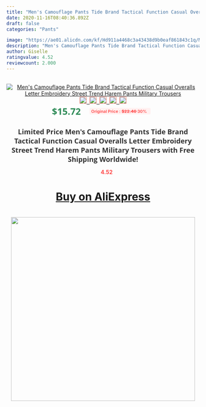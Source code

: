 ```yaml
---
title: "Men's Camouflage Pants Tide Brand Tactical Function Casual Overalls Letter Embroidery Street Trend Harem Pants Military Trousers"
date: 2020-11-16T08:40:36.892Z
draft: false
categories: "Pants"

image: "https://ae01.alicdn.com/kf/Hd911a4468c3a43438d9b0eaf861843c1q/Men-s-Camouflage-Pants-Tide-Brand-Tactical-Function-Casual-Overalls-Letter-Embroidery-Street-Trend-Harem-Pants.jpg"
description: "Men's Camouflage Pants Tide Brand Tactical Function Casual Overalls Letter Embroidery Street Trend Harem Pants Military Trousers"
author: Giselle
ratingvalue: 4.52
reviewcount: 2.000
---
```

<br>
<div style="text-align: center;">
<a href="https://s.click.aliexpress.com/e/_AV8ZwH" target="_blank" rel="nofollow noopener noreferrer"><img alt="Men's Camouflage Pants Tide Brand Tactical Function Casual Overalls Letter Embroidery Street Trend Harem Pants Military Trousers" class="magnifier-image" src="https://ae01.alicdn.com/kf/Hd911a4468c3a43438d9b0eaf861843c1q/Men-s-Camouflage-Pants-Tide-Brand-Tactical-Function-Casual-Overalls-Letter-Embroidery-Street-Trend-Harem-Pants.jpg_640x640.jpg">
<br>
<img style="border:1px solid salmon" src="https://ae01.alicdn.com/kf/Hd911a4468c3a43438d9b0eaf861843c1q/Men-s-Camouflage-Pants-Tide-Brand-Tactical-Function-Casual-Overalls-Letter-Embroidery-Street-Trend-Harem-Pants.jpg_120x120.jpg">&nbsp;&nbsp;<img style="border:1px solid salmon" src="https://ae01.alicdn.com/kf/H249f414d75cf473d8985960cf3ae51abB/Men-s-Camouflage-Pants-Tide-Brand-Tactical-Function-Casual-Overalls-Letter-Embroidery-Street-Trend-Harem-Pants.jpg_120x120.jpg">&nbsp;&nbsp;<img style="border:1px solid salmon" src="https://ae01.alicdn.com/kf/H3b8b0b50b6f740b38f2e228936aec1d8F/Men-s-Camouflage-Pants-Tide-Brand-Tactical-Function-Casual-Overalls-Letter-Embroidery-Street-Trend-Harem-Pants.jpg_120x120.jpg">&nbsp;&nbsp;<img style="border:1px solid salmon" src="https://ae01.alicdn.com/kf/Ha49ab5745e3149878f0985ab220c1cc8K/Men-s-Camouflage-Pants-Tide-Brand-Tactical-Function-Casual-Overalls-Letter-Embroidery-Street-Trend-Harem-Pants.jpg_120x120.jpg">&nbsp;&nbsp;<img style="border:1px solid salmon" src="https://ae01.alicdn.com/kf/Haea54b2dac1948908796b7f9456774f45/Men-s-Camouflage-Pants-Tide-Brand-Tactical-Function-Casual-Overalls-Letter-Embroidery-Street-Trend-Harem-Pants.jpg_120x120.jpg"></a></div><br0>
<div style="text-align: center;"><span style="background-color: white; border: 0px; box-sizing: border-box; color: seagreen; display: inline-block; font-family: &quot;open sans&quot; , &quot;arial&quot; , &quot;helvetica&quot; , sans-serif , &quot;heiti&quot;; font-size: 24px; font-stretch: inherit; font-weight: 700; line-height: inherit; margin: 0px 10px 0px 0px; padding: 0px; vertical-align: middle;">$15.72 </span>
<span style="background: rgb(255 , 241 , 241); border-radius: 3px; border: 0px; box-sizing: border-box; color: #ff4747; display: inline-block; font-family: inherit; font-size: 12px; font-stretch: inherit; font-style: inherit; font-variant: inherit; font-weight: 600; line-height: inherit; margin: 0px; padding: 2px 5px; transform: scale(0.9); vertical-align: middle;">Original Price : <b style="text-decoration: line-through;">$22.46 </b> 30%&nbsp;&nbsp;</span></div>
<h1 style="color: #333333; display: inline-block; font-family: &quot;open sans&quot; , &quot;arial&quot; , &quot;helvetica&quot; , sans-serif , &quot;heiti&quot;; font-size: 18px; font-stretch: inherit; font-weight: 700; text-align: center;">Limited Price Men's Camouflage Pants Tide Brand Tactical Function Casual Overalls Letter Embroidery Street Trend Harem Pants Military Trousers with Free Shipping Worldwide!</h1>
<div style="color: #ff4747; text-align: center;">
<img src="https://4.bp.blogspot.com/-M0ZcTcb-5uY/XleCXlxnR4I/AAAAAAAAAEc/OrjgMkXV1oMQFaCRZj5HQwOCBcu3w1FegCPcBGAYYCw/s1600/star.png" style="height: 15px;">&nbsp;<b>4.52</b></div>
<div class="button_cont" align="center"><a class="buynow_a" href="https://s.click.aliexpress.com/e/_AV8ZwH" target="_blank" rel="nofollow noopener noreferrer"><H1>Buy on AliExpress</H1></a></div><br>
<div class="separator" style="clear: both; text-align: center;">
<img src="https://lh3.googleusercontent.com/-pTy5HemUv9M/XlePHvY0dAI/AAAAAAAAAE4/0nX5iRUoIWY8eMW9Dpxeirr157OZliDIgCLcBGAsYHQ/s1600/badge.gif" width="480">
</div>
